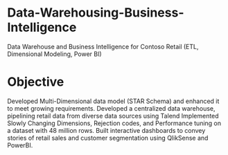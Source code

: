 # Data-Warehousing-Business-Intelligence
Data Warehouse and Business Intelligence for Contoso Retail (ETL, Dimensional Modeling, Power BI)

# Objective
Developed Multi-Dimensional data model (STAR Schema) and enhanced it to meet growing requirements. Developed a centralized data warehouse, pipelining retail data from diverse data sources using Talend Implemented Slowly Changing Dimensions, Rejection codes, and Performance tuning on a dataset with 48 million rows. Built interactive dashboards to convey stories of retail sales and customer segmentation using QlikSense and PowerBI.
